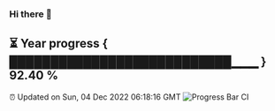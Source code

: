 ### Hi there 👋
⏳ Year progress { ███████████████████████████▁▁▁ } 92.40 %
---
⏰ Updated on Sun, 04 Dec 2022 06:18:16 GMT
![Progress Bar CI](https://github.com/liununu/liununu/workflows/Progress%20Bar%20CI/badge.svg)
